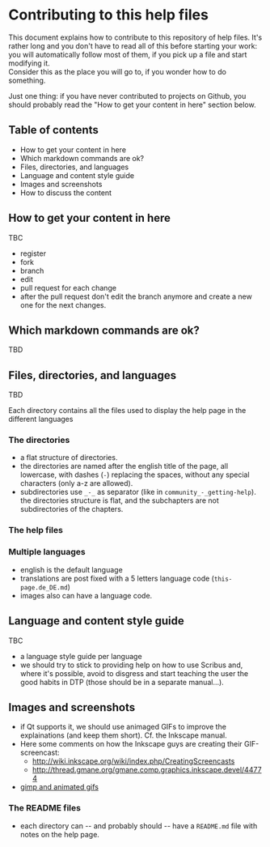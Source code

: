 # Contributing to this help files

This document explains how to contribute to this repository of help files. It's rather long and you don't have to read all of this before starting your work: you will automatically follow most of them, if you pick up a file and start modifying it.  
Consider this as the place you will go to, if you wonder how to do something.

Just one thing: if you have never contributed to projects on Github, you should probably read the "How to get your content in here" section below.

## Table of contents

- How to get your content in here
- Which markdown commands are ok?
- Files, directories, and languages
- Language and content style guide
- Images and screenshots
- How to discuss the content



## How to get your content in here

TBC

- register
- fork
- branch
- edit
- pull request for each change
- after the pull request don't edit the branch anymore and create a new one for the next changes.

## Which markdown commands are ok?

TBD

## Files, directories, and languages

TBD

Each directory contains all the files used to display the help page in the different languages

### The directories

- a flat structure of directories.
- the directories are named after the english title of the page, all lowercase, with dashes (`-`) replacing the spaces, without any special characters (only a-z are allowed).
- subdirectories use `_-_` as separator (like in `community_-_getting-help`). the directories structure is flat, and the subchapters are not subdirectories of the chapters.

### The help files


### Multiple languages

- english is the default language
- translations are post fixed with a 5 letters language code (`this-page.de_DE.md`)
- images also can have a language code.


## Language and content style guide

TBC

- a language style guide per language
- we should try to stick to providing help on how to use Scribus and, where it's possible, avoid to disgress and start teaching the user the good habits in DTP (those should be in a separate manual...).

## Images and screenshots

- if Qt supports it, we should use animaged GIFs to improve the explainations (and keep them short). Cf. the Inkscape manual.
- Here some comments on how the Inkscape guys are creating their GIF-screencast:
  - <http://wiki.inkscape.org/wiki/index.php/CreatingScreencasts>
  - <http://thread.gmane.org/gmane.comp.graphics.inkscape.devel/44774>
- [gimp and animated gifs](http://www.gimp.org/tutorials/Simple_Animations/)

### The README files

- each directory can -- and probably should -- have a `README.md` file with notes on the help page.
